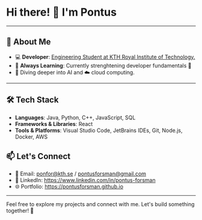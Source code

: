 # Hi there! 👋 I'm Pontus

---

## 🚀 About Me

- 💻 **Developer**: [Engineering Student at KTH Royal Institute of Technology.](https://www.kth.se/utbildning/hogskoleingenjor/datateknik/datateknik-hogskoleingenjor-180-hp-1.4117)
- 🌱 **Always Learning**: Currently strenghtening developer fundamentals 💪
-  🤖 Diving deeper into AI and ☁️ cloud computing. 

---

## 🛠️ Tech Stack

- **Languages**: Java, Python, C++, JavaScript, SQL
- **Frameworks & Libraries**: React
- **Tools & Platforms**: Visual Studio Code, JetBrains IDEs, Git, Node.js, Docker, AWS

## 📫 Let's Connect

- 📧 Email: ponfor@kth.se / pontusforsman@gmail.com
- 💼 LinkedIn: https://www.linkedin.com/in/pontus-forsman
- 🌐 Portfolio: https://pontusforsman.github.io

---

Feel free to explore my projects and connect with me. Let's build something together! 🚀
